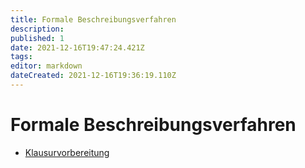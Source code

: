 ```yaml
---
title: Formale Beschreibungsverfahren
description: 
published: 1
date: 2021-12-16T19:47:24.421Z
tags: 
editor: markdown
dateCreated: 2021-12-16T19:36:19.110Z
---
```


# Formale Beschreibungsverfahren
- [Klausurvorbereitung](/fom/formale-beschreibungsverfahren/klausurvorbereitung)